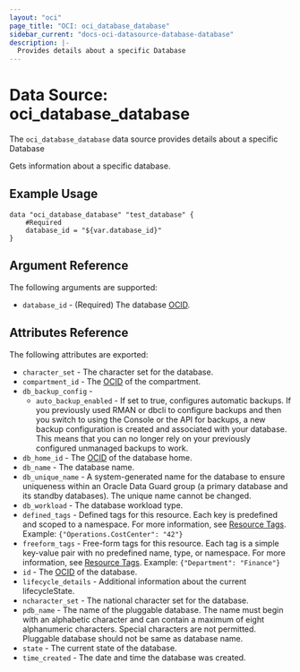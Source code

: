 ```yaml
---
layout: "oci"
page_title: "OCI: oci_database_database"
sidebar_current: "docs-oci-datasource-database-database"
description: |-
  Provides details about a specific Database
---
```


# Data Source: oci_database_database
The `oci_database_database` data source provides details about a specific Database

Gets information about a specific database.

## Example Usage

```hcl
data "oci_database_database" "test_database" {
	#Required
	database_id = "${var.database_id}"
}
```

## Argument Reference

The following arguments are supported:

* `database_id` - (Required) The database [OCID](https://docs.us-phoenix-1.oraclecloud.com/Content/General/Concepts/identifiers.htm).


## Attributes Reference

The following attributes are exported:

* `character_set` - The character set for the database.
* `compartment_id` - The [OCID](https://docs.us-phoenix-1.oraclecloud.com/Content/General/Concepts/identifiers.htm) of the compartment.
* `db_backup_config` - 
	* `auto_backup_enabled` - If set to true, configures automatic backups. If you previously used RMAN or dbcli to configure backups and then you switch to using the Console or the API for backups, a new backup configuration is created and associated with your database. This means that you can no longer rely on your previously configured unmanaged backups to work.
* `db_home_id` - The [OCID](https://docs.us-phoenix-1.oraclecloud.com/Content/General/Concepts/identifiers.htm) of the database home.
* `db_name` - The database name.
* `db_unique_name` - A system-generated name for the database to ensure uniqueness within an Oracle Data Guard group (a primary database and its standby databases). The unique name cannot be changed. 
* `db_workload` - The database workload type.
* `defined_tags` - Defined tags for this resource. Each key is predefined and scoped to a namespace. For more information, see [Resource Tags](https://docs.us-phoenix-1.oraclecloud.com/Content/General/Concepts/resourcetags.htm).  Example: `{"Operations.CostCenter": "42"}` 
* `freeform_tags` - Free-form tags for this resource. Each tag is a simple key-value pair with no predefined name, type, or namespace. For more information, see [Resource Tags](https://docs.us-phoenix-1.oraclecloud.com/Content/General/Concepts/resourcetags.htm).  Example: `{"Department": "Finance"}` 
* `id` - The [OCID](https://docs.us-phoenix-1.oraclecloud.com/Content/General/Concepts/identifiers.htm) of the database.
* `lifecycle_details` - Additional information about the current lifecycleState.
* `ncharacter_set` - The national character set for the database.
* `pdb_name` - The name of the pluggable database. The name must begin with an alphabetic character and can contain a maximum of eight alphanumeric characters. Special characters are not permitted. Pluggable database should not be same as database name.
* `state` - The current state of the database.
* `time_created` - The date and time the database was created.

